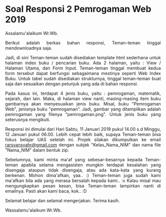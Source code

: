 # Soal Responsi 2 Pemrogaman Web 2019

<p align="justify">Assalamu'alaikum Wr.Wb.</p>

<p align="justify">Berikut adalah berkas bahan responsi, Teman-teman tinggal mendownloadnya saja.</p>

<p align="justify">Jadi, di sini Teman-teman sudah disediakan template html sederhana untuk halaman index buku / pencarian buku. Ada 2 halaman, yaitu : View / Halaman Utama, dan Form Input. Teman-teman tinggal membuat kedua form tersebut dapat berfungsi sebagaimana mestinya seperti Web Index Buku. Untuk tabel sudah disediakan strukturnya, tinggal teman-teman buat saja dan sesuaikan dengan petunjuk yang ada di bahan responsi.</p>

<p align="justify">Pada kasus ini, terdapat 4 jenis buku, yaitu : pemrogaman, matematik, sejarah, dan lain. Maka, di halaman view nanti, masing-masing item buku gambarnya akan menyesuaikan jenis buku. Misal, buku "Pemrogaman Web", jenisnya buku "pemrogaman". Jadi, gambar yang ditampilkan adalah pemrogaman yang filenya "pemrogaman.png". Untuk jenis buku yang seterusnya mengikuti.</p>

<p align="justify">Responsi ini dimulai dari Hari Sabtu, 11 Januari 2019 pukul 14.00 s.d Minggu, 12 Januari pukul 06.00. Lebih cepat lebih baik, supaya Teman-teman bisa fokus belajar UAS setelah ini. Projek silakan dikumpulkan ke email <a href="#" mailto="rarsyansyahr@gmail.com">rarsyansyahr@gmail.com</a> dengan subjek "Kelas_Nama_NIM" dan nama file "Nama_NIM" dalam bentuk zip.</p>

<p align="justify">Sebelumnya, kami minta ma'af yang sebesar-besarnya kepada Teman-teman apabila selama mengasisten mungkin terdapat kesalahan yang disengaja ataupun tidak disengaja, atau ada kata-kata yang kurang berkenan. Mohon dima'afkan, yaa.. :) Teman-teman juga sudah kami ma'afkan bila ada yang merasa bersalah kepada kami.. :v Kalau misal mau mengungkapkan pesan kesan, bisa Teman-teman lampirkan nanti di emailnya. Pasti akan kami baca, kok.. :D</p>

<p align="justify">Selamat belajar dan selamat mengerjakan. Terima kasih.</p>

<p align="justify">Wassalamu'alaikum Wr.Wb.</p>
